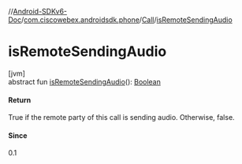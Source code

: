 //[Android-SDKv6-Doc](../../../index.md)/[com.ciscowebex.androidsdk.phone](../index.md)/[Call](index.md)/[isRemoteSendingAudio](is-remote-sending-audio.md)

# isRemoteSendingAudio

[jvm]\
abstract fun [isRemoteSendingAudio](is-remote-sending-audio.md)(): [Boolean](https://kotlinlang.org/api/latest/jvm/stdlib/kotlin/-boolean/index.html)

#### Return

True if the remote party of this call is sending audio. Otherwise, false.

#### Since

0.1
